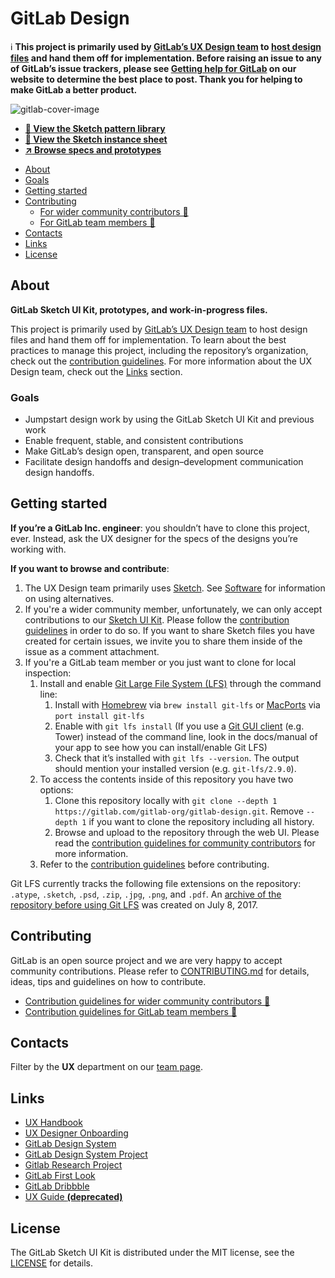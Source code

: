 # GitLab Design

:information_source: **This project is primarily used by [GitLab’s UX Design team][ux-handbook]
to [host design files](https://gitlab.com/gitlab-org/gitlab-design/blob/master/CONTRIBUTING.md#superpowers-) and hand them off for implementation. Before raising an
issue to any of GitLab’s issue trackers, please see [Getting help for GitLab](https://about.gitlab.com/getting-help/) on our
website to determine the best place to post. Thank you for helping to make GitLab a better product.**

![gitlab-cover-image](https://gitlab.com/gitlab-org/gitlab-design/raw/master/gitlab-cover-image.jpg)

- **[👀 View the Sketch pattern library](/gitlab-pattern-library.sketch)**
- **[👀 View the Sketch instance sheet](/gitlab-instance-sheet.sketch)**
- **[:arrow_upper_right: Browse specs and prototypes](https://gitlab-org.gitlab.io/gitlab-design)**

<!-- Table of contents generated with DocToc: https://github.com/thlorenz/doctoc -->
<!-- START doctoc generated TOC please keep comment here to allow auto update -->
<!-- DON'T EDIT THIS SECTION, INSTEAD RE-RUN doctoc TO UPDATE -->


- [About](#about)
- [Goals](#goals)
- [Getting started](#getting-started)
- [Contributing](#contributing)
    - [For wider community contributors 🍓](https://gitlab.com/gitlab-org/gitlab-design/blob/master/CONTRIBUTING.md#for-wider-community-contributors-)
    - [For GitLab team members 🦊](https://gitlab.com/gitlab-org/gitlab-design/blob/master/CONTRIBUTING.md#work-on-personal-files)
- [Contacts](#contacts)
- [Links](#links)
- [License](#license)

<!-- END doctoc generated TOC please keep comment here to allow auto update -->

## About

**GitLab Sketch UI Kit, prototypes, and work-in-progress files.**

This project is primarily used by [GitLab’s UX Design team][ux-handbook] to host design
files and hand them off for implementation. To learn about the best
practices to manage this project, including the repository’s organization,
check out the [contribution guidelines](/CONTRIBUTING.md). For more information
about the UX Design team, check out the [Links](#links) section.

### Goals

- Jumpstart design work by using the GitLab Sketch UI Kit and previous work
- Enable frequent, stable, and consistent contributions
- Make GitLab’s design open, transparent, and open source
- Facilitate design handoffs and design–development communication design handoffs.

## Getting started

**If you’re a GitLab Inc. engineer**: you shouldn’t have to clone this project,
ever. Instead, ask the UX designer for the specs of the designs you’re working with.

**If you want to browse and contribute**:

1. The UX Design team primarily uses [Sketch](https://www.sketchapp.com/). See [Software](/CONTRIBUTING.md#software) for information on using alternatives.
1. If you're a wider community member, unfortunately, we can only accept contributions to our [Sketch UI Kit](/doc/sketch-ui-kit.md). Please follow the [contribution guidelines](/CONTRIBUTING.md#for-wider-community-contributors-) in order to do so. If you want to share Sketch files you have created for certain issues, we invite you to share them inside of the issue as a comment attachment.
1. If you're a GitLab team member or you just want to clone for local inspection:
    1. Install and enable [Git Large File System (LFS)](https://about.gitlab.com/2017/01/30/getting-started-with-git-lfs-tutorial/) through the command line:
        1. Install with [Homebrew](https://github.com/Homebrew/brew) via `brew install git-lfs` or [MacPorts](https://www.macports.org/) via `port install git-lfs`
        1. Enable with `git lfs install` (If you use a [Git GUI client](https://git-scm.com/download/gui/mac) (e.g. Tower) instead of the command line, look in the docs/manual of your app to see how you can install/enable Git LFS)
        1. Check that it’s installed with `git lfs --version`. The output should mention your installed version (e.g. `git-lfs/2.9.0`).
    1. To access the contents inside of this repository you have two options:
        1. Clone this repository locally with `git clone --depth 1 https://gitlab.com/gitlab-org/gitlab-design.git`. Remove `--depth 1` if you want to clone the repository including all history. 
        2. Browse and upload to the repository through the web UI. Please read the [contribution guidelines for community contributors](/CONTRIBUTING.md#for-wider-community-contributors-) for more information.
    1. Refer to the [contribution guidelines](/CONTRIBUTING.md) before contributing.

Git LFS currently tracks the following file extensions on the repository:
`.atype`, `.sketch`, `.psd`, `.zip`, `.jpg`, `.png`, and `.pdf`.
An [archive of the repository before using Git LFS](https://gitlab.com/gitlab-org/gitlab-design-archive)
was created on July 8, 2017.

## Contributing

GitLab is an open source project and we are very happy to accept community
contributions. Please refer to [CONTRIBUTING.md](/CONTRIBUTING.md) for details, ideas, tips and guidelines on how to contribute.

- [Contribution guidelines for wider community contributors 🍓](https://gitlab.com/gitlab-org/gitlab-design/blob/master/CONTRIBUTING.md#for-wider-community-contributors-)
- [Contribution guidelines for GitLab team members 🦊](https://gitlab.com/gitlab-org/gitlab-design/blob/master/CONTRIBUTING.md#work-on-personal-files)

## Contacts

Filter by the **UX** department on our [team page](https://about.gitlab.com/team/).

## Links

- [UX Handbook][ux-handbook]
- [UX Designer Onboarding](https://about.gitlab.com/handbook/engineering/ux/uxdesigner-onboarding/)
- [GitLab Design System](https://design.gitlab.com)
- [GitLab Design System Project](https://gitlab.com/gitlab-org/gitlab-services/design.gitlab.com)
- [Gitlab Research Project](https://gitlab.com/gitlab-org/ux-research)
- [GitLab First Look](https://about.gitlab.com/community/gitlab-first-look/index.html)
- [GitLab Dribbble](https://dribbble.com/gitlab)
- [UX Guide **(deprecated)**](https://docs.gitlab.com/ce/development/ux_guide/)

## License

The GitLab Sketch UI Kit is distributed under the MIT license, see the
[LICENSE](/LICENSE) for details.

[ux-handbook]: https://about.gitlab.com/handbook/engineering/ux/
